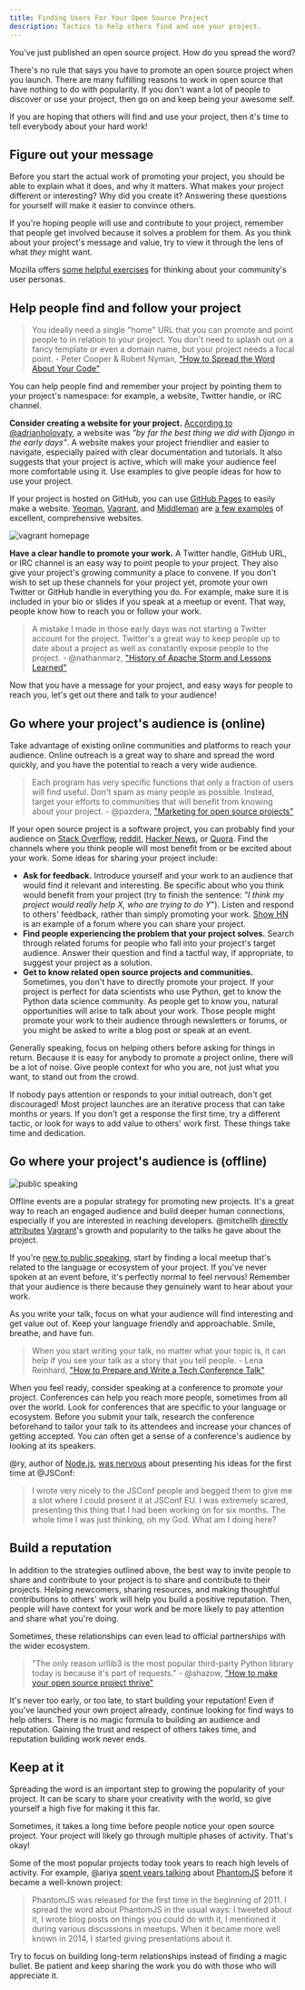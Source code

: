 ```yaml
---
title: Finding Users For Your Open Source Project
description: Tactics to help others find and use your project.
---
```


You've just published an open source project. How do you spread the word?

There's no rule that says you have to promote an open source project when you launch. There are many fulfilling reasons to work in open source that have nothing to do with popularity. If you don't want a lot of people to discover or use your project, then go on and keep being your awesome self.

If you are hoping that others will find and use your project, then it's time to tell everybody about your hard work!

## Figure out your message

Before you start the actual work of promoting your project, you should be able to explain what it does, and why it matters. What makes your project different or interesting? Why did you create it? Answering these questions for yourself will make it easier to convince others.

If you're hoping people will use and contribute to your project, remember that people get involved because it solves a problem for them. As you think about your project's message and value, try to view it through the lens of what _they_ might want.

Mozilla offers [some helpful exercises](http://mozillascience.github.io/working-open-workshop/personas_pathways/) for thinking about your community's user personas.

## Help people find and follow your project

> You ideally need a single "home" URL that you can promote and point people to in relation to your project. You don't need to splash out on a fancy template or even a domain name, but your project needs a focal point. - Peter Cooper & Robert Nyman, ["How to Spread the Word About Your Code"](https://hacks.mozilla.org/2013/05/how-to-spread-the-word-about-your-code/)

You can help people find and remember your project by pointing them to your project's namespace: for example, a website, Twitter handle, or IRC channel.

**Consider creating a website for your project.** [According to @adrianholovaty](https://news.ycombinator.com/item?id=7531689), a website was _"by far the best thing we did with Django in the early days"_. A website makes your project friendlier and easier to navigate, especially paired with clear documentation and tutorials. It also suggests that your project is active, which will make your audience feel more comfortable using it. Use examples to give people ideas for how to use your project.

If your project is hosted on GitHub, you can use [GitHub Pages](https://pages.github.com/) to easily make a website. [Yeoman](http://yeoman.io/), [Vagrant](https://www.vagrantup.com/), and [Middleman](https://middlemanapp.com/) are [a few examples](https://github.com/showcases/github-pages-examples) of excellent, comprehensive websites.

![vagrant homepage](/assets/images/marketing/vagrant_homepage.png)

**Have a clear handle to promote your work.** A Twitter handle, GitHub URL, or IRC channel is an easy way to point people to your project. They also give your project's growing community a place to convene. If you don't wish to set up these channels for your project yet, promote your own Twitter or GitHub handle in everything you do. For example, make sure it is included in your bio or slides if you speak at a meetup or event. That way, people know how to reach you or follow your work.

> A mistake I made in those early days was not starting a Twitter account for the project. Twitter's a great way to keep people up to date about a project as well as constantly expose people to the project. - @nathanmarz, ["History of Apache Storm and Lessons Learned"](http://nathanmarz.com/blog/history-of-apache-storm-and-lessons-learned.html)

Now that you have a message for your project, and easy ways for people to reach you, let's get out there and talk to your audience!

## Go where your project's audience is (online)

Take advantage of existing online communities and platforms to reach your audience. Online outreach is a great way to share and spread the word quickly, and you have the potential to reach a very wide audience.

> Each program has very specific functions that only a fraction of users will find useful. Don't spam as many people as possible. Instead, target your efforts to communities that will benefit from knowing about your project. - @pazdera, ["Marketing for open source projects"](http://radek.io/2015/09/28/marketing-for-open-source-projects-3/)

If your open source project is a software project, you can probably find your audience on [Stack Overflow](http://stackoverflow.com/), [reddit](http://www.reddit.com), [Hacker News](https://news.ycombinator.com/), or [Quora](https://www.quora.com/). Find the channels where you think people will most benefit from or be excited about your work. Some ideas for sharing your project include:

* **Ask for feedback.** Introduce yourself and your work to an audience that would find it relevant and interesting. Be specific about who you think would benefit from your project (try to finish the sentence: _"I think my project would really help X, who are trying to do Y_"). Listen and respond to others' feedback, rather than simply promoting your work. [Show HN](https://news.ycombinator.com/show) is an example of a forum where you can share your project.
* **Find people experiencing the problem that your project solves.** Search through related forums for people who fall into your project's target audience. Answer their question and find a tactful way, if appropriate, to suggest your project as a solution.
* **Get to know related open source projects and communities.** Sometimes, you don't have to directly promote your project. If your project is perfect for data scientists who use Python, get to know the Python data science community. As people get to know you, natural opportunities will arise to talk about your work. Those people might promote your work to their audience through newsletters or forums, or you might be asked to write a blog post or speak at an event.

Generally speaking, focus on helping others before asking for things in return. Because it is easy for anybody to promote a project online, there will be a lot of noise. Give people context for who you are, not just what you want, to stand out from the crowd.

If nobody pays attention or responds to your initial outreach, don't get discouraged! Most project launches are an iterative process that can take months or years. If you don't get a response the first time, try a different tactic, or look for ways to add value to others' work first. These things take time and dedication.

## Go where your project's audience is (offline)

![public speaking](/assets/images/marketing/public_speaking.png)

Offline events are a popular strategy for promoting new projects. It's a great way to reach an engaged audience and build deeper human connections, especially if you are interested in reaching developers. @mitchellh [directly attributes](https://github.com/swinton/codeconf/blob/master/the-hashicorp-formula-to-open-source.md) [Vagrant](https://github.com/mitchellh/vagrant)'s growth and popularity to the talks he gave about the project.

If you're [new to public speaking](http://speaking.io/), start by finding a local meetup that's related to the language or ecosystem of your project. If you've never spoken at an event before, it's perfectly normal to feel nervous! Remember that your audience is there because they genuinely want to hear about your work.

As you write your talk, focus on what your audience will find interesting and get value out of. Keep your language friendly and approachable. Smile, breathe, and have fun.

> When you start writing your talk, no matter what your topic is, it can help if you see your talk as a story that you tell people. - Lena Reinhard, ["How to Prepare and Write a Tech Conference Talk"](http://wunder.schoenaberselten.com/2016/02/16/how-to-prepare-and-write-a-tech-conference-talk/)

When you feel ready, consider speaking at a conference to promote your project. Conferences can help you reach more people, sometimes from all over the world. Look for conferences that are specific to your language or ecosystem. Before you submit your talk, research the conference beforehand to tailor your talk to its attendees and increase your chances of getting accepted. You can often get a sense of a conference's audience by looking at its speakers.

@ry, author of [Node.js](https://github.com/nodejs), [was nervous](https://www.youtube.com/watch?v=SAc0vQCC6UQ&t=24m57s) about presenting his ideas for the first time at @JSConf:

> I wrote very nicely to the JSConf people and begged them to give me a slot where I could present it at JSConf EU. I was extremely scared, presenting this thing that I had been working on for six months. The whole time I was just thinking, oh my God. What am I doing here?

## Build a reputation

In addition to the strategies outlined above, the best way to invite people to share and contribute to your project is to share and contribute to their projects. Helping newcomers, sharing resources, and making thoughtful contributions to others' work will help you build a positive reputation. Then, people will have context for your work and be more likely to pay attention and share what you're doing.

Sometimes, these relationships can even lead to official partnerships with the wider ecosystem.

> "The only reason urllib3 is the most popular third-party Python library today is because it's part of requests." - @shazow, ["How to make your open source project thrive"](https://text.sourcegraph.com/how-to-make-your-open-source-project-thrive-with-andrey-petrov-6463b935c540#.mk31f8fgf)

It's never too early, or too late, to start building your reputation! Even if you've launched your own project already, continue looking for find ways to help others. There is no magic formula to building an audience and reputation. Gaining the trust and respect of others takes time, and reputation building work never ends.

## Keep at it

Spreading the word is an important step to growing the popularity of your project. It can be scary to share your creativity with the world, so give yourself a high five for making it this far.

Sometimes, it takes a long time before people notice your open source project. Your project will likely go through multiple phases of activity. That's okay!

Some of the most popular projects today took years to reach high levels of activity. For example, @ariya [spent years talking](https://github.com/open-source/stories/ariya) about [PhantomJS](https://github.com/ariya/phantomjs) before it became a well-known project:

> PhantomJS was released for the first time in the beginning of 2011. I spread the word about PhantomJS in the usual ways: I tweeted about it, I wrote blog posts on things you could do with it, I mentioned it during various discussions in meetups. When it became more well known in 2014, I started giving presentations about it.

Try to focus on building long-term relationships instead of finding a magic bullet. Be patient and keep sharing the work you do with those who will appreciate it.
